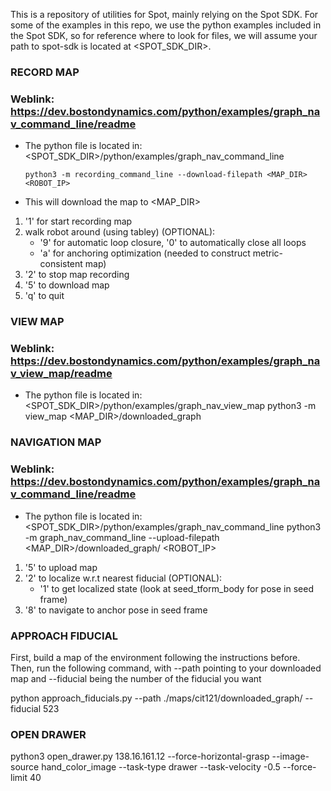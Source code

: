 This is a repository of utilities for Spot, mainly relying on the Spot SDK. For some of the examples in this repo, we use the python examples included in the Spot SDK, so for reference where to look for files, we will assume your path to spot-sdk is located at <SPOT_SDK_DIR>.

### RECORD MAP ###
### Weblink: https://dev.bostondynamics.com/python/examples/graph_nav_command_line/readme
- The python file is located in: <SPOT_SDK_DIR>/python/examples/graph_nav_command_line
	```
	python3 -m recording_command_line --download-filepath <MAP_DIR> <ROBOT_IP>
	```
- This will download the map to <MAP_DIR>
1) '1' for start recording map
2) walk robot around (using tabley)
(OPTIONAL):
	- '9' for automatic loop closure, '0' to automatically close all loops
	- 'a' for anchoring optimization (needed to construct metric-consistent map)
3) '2' to stop map recording
4) '5' to download map
5) 'q' to quit

### VIEW MAP ###
### Weblink: https://dev.bostondynamics.com/python/examples/graph_nav_view_map/readme
- The python file is located in: <SPOT_SDK_DIR>/python/examples/graph_nav_view_map
python3 -m view_map <MAP_DIR>/downloaded_graph

### NAVIGATION MAP ###
### Weblink: https://dev.bostondynamics.com/python/examples/graph_nav_command_line/readme
- The python file is located in: <SPOT_SDK_DIR>/python/examples/graph_nav_command_line
python3 -m graph_nav_command_line --upload-filepath <MAP_DIR>/downloaded_graph/ <ROBOT_IP> 
1) '5' to upload map
2) '2' to localize w.r.t nearest fiducial
(OPTIONAL):
	- '1' to get localized state (look at seed_tform_body for pose in seed frame)
3) '8' to navigate to anchor pose in seed frame

### APPROACH FIDUCIAL ###
First, build a map of the environment following the instructions before. Then, run the following command, with --path pointing to your downloaded map and --fiducial being the number of the fiducial you want

python approach_fiducials.py --path ./maps/cit121/downloaded_graph/ --fiducial 523


### OPEN DRAWER ###
python3 open_drawer.py 138.16.161.12 --force-horizontal-grasp --image-source hand_color_image --task-type drawer --task-velocity -0.5 --force-limit 40
